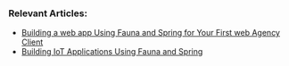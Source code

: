 ### Relevant Articles:

- [Building a web app Using Fauna and Spring for Your First web Agency Client](https://www.baeldung.com/faunadb-spring-web-app)
- [Building IoT Applications Using Fauna and Spring](https://www.baeldung.com/fauna-spring-building-iot-applications)
